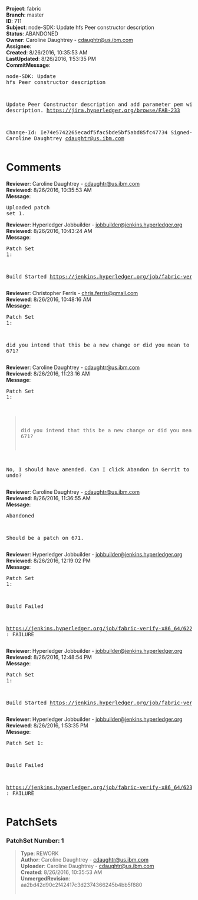 <strong>Project</strong>: fabric<br><strong>Branch</strong>: master<br><strong>ID</strong>: 711<br><strong>Subject</strong>: node-SDK: Update hfs Peer constructor description<br><strong>Status</strong>: ABANDONED<br><strong>Owner</strong>: Caroline Daughtrey - cdaughtr@us.ibm.com<br><strong>Assignee</strong>:<br><strong>Created</strong>: 8/26/2016, 10:35:53 AM<br><strong>LastUpdated</strong>: 8/26/2016, 1:53:35 PM<br><strong>CommitMessage</strong>:<br><pre>node-SDK: Update hfs Peer constructor description

Update Peer Constructor description and
add parameter pem with description.
https://jira.hyperledger.org/browse/FAB-233

Change-Id: Ie74e5742265ecadf5fac5bde5bf5abd85fc47734
Signed-off-by: Caroline Daughtrey <cdaughtr@us.ibm.com>
</pre><h1>Comments</h1><strong>Reviewer</strong>: Caroline Daughtrey - cdaughtr@us.ibm.com<br><strong>Reviewed</strong>: 8/26/2016, 10:35:53 AM<br><strong>Message</strong>: <pre>Uploaded patch set 1.</pre><strong>Reviewer</strong>: Hyperledger Jobbuilder - jobbuilder@jenkins.hyperledger.org<br><strong>Reviewed</strong>: 8/26/2016, 10:43:24 AM<br><strong>Message</strong>: <pre>Patch Set 1:

Build Started https://jenkins.hyperledger.org/job/fabric-verify-x86_64/622/</pre><strong>Reviewer</strong>: Christopher Ferris - chris.ferris@gmail.com<br><strong>Reviewed</strong>: 8/26/2016, 10:48:16 AM<br><strong>Message</strong>: <pre>Patch Set 1:

did you intend that this be a new change or did you mean to amend 671?</pre><strong>Reviewer</strong>: Caroline Daughtrey - cdaughtr@us.ibm.com<br><strong>Reviewed</strong>: 8/26/2016, 11:23:16 AM<br><strong>Message</strong>: <pre>Patch Set 1:

> did you intend that this be a new change or did you mean to amend
 > 671?

No, I should have amended.  Can I click Abandon in Gerrit to undo?</pre><strong>Reviewer</strong>: Caroline Daughtrey - cdaughtr@us.ibm.com<br><strong>Reviewed</strong>: 8/26/2016, 11:36:55 AM<br><strong>Message</strong>: <pre>Abandoned

Should be a patch on 671.</pre><strong>Reviewer</strong>: Hyperledger Jobbuilder - jobbuilder@jenkins.hyperledger.org<br><strong>Reviewed</strong>: 8/26/2016, 12:19:02 PM<br><strong>Message</strong>: <pre>Patch Set 1:

Build Failed 

https://jenkins.hyperledger.org/job/fabric-verify-x86_64/622/ : FAILURE</pre><strong>Reviewer</strong>: Hyperledger Jobbuilder - jobbuilder@jenkins.hyperledger.org<br><strong>Reviewed</strong>: 8/26/2016, 12:48:54 PM<br><strong>Message</strong>: <pre>Patch Set 1:

Build Started https://jenkins.hyperledger.org/job/fabric-verify-x86_64/623/</pre><strong>Reviewer</strong>: Hyperledger Jobbuilder - jobbuilder@jenkins.hyperledger.org<br><strong>Reviewed</strong>: 8/26/2016, 1:53:35 PM<br><strong>Message</strong>: <pre>Patch Set 1:

Build Failed 

https://jenkins.hyperledger.org/job/fabric-verify-x86_64/623/ : FAILURE</pre><h1>PatchSets</h1><h3>PatchSet Number: 1</h3><blockquote><strong>Type</strong>: REWORK<br><strong>Author</strong>: Caroline Daughtrey - cdaughtr@us.ibm.com<br><strong>Uploader</strong>: Caroline Daughtrey - cdaughtr@us.ibm.com<br><strong>Created</strong>: 8/26/2016, 10:35:53 AM<br><strong>UnmergedRevision</strong>: aa2bd42d90c2f42417c3d2374366245b4bb5f880<br><br></blockquote>
